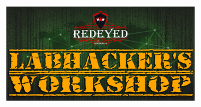 <p align="center">

<img src="https://raw.githubusercontent.com/Ragdata/media/master/project/labhackers/Labhackers-Social-800x400-Y.png" alt="LabHacker's Workshop" />

</p>

